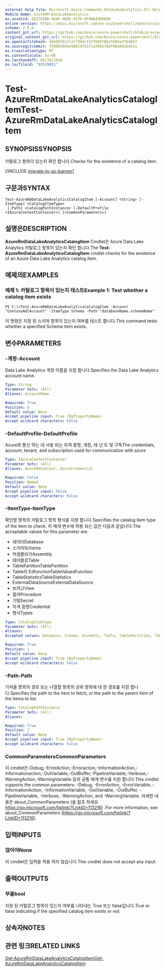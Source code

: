 ```yaml
---
external help file: Microsoft.Azure.Commands.DataLakeAnalytics.dll-Help.xml
Module Name: AzureRM.DataLakeAnalytics
ms.assetid: ED17430D-4DAF-4B9E-937D-0F8A843DAB96
online version: https://docs.microsoft.com/en-us/powershell/module/azurerm.datalakeanalytics/test-azurermdatalakeanalyticscatalogitem
schema: 2.0.0
content_git_url: https://github.com/Azure/azure-powershell/blob/preview/src/ResourceManager/DataLakeAnalytics/Commands.DataLakeAnalytics/help/Test-AzureRmDataLakeAnalyticsCatalogItem.md
original_content_git_url: https://github.com/Azure/azure-powershell/blob/preview/src/ResourceManager/DataLakeAnalytics/Commands.DataLakeAnalytics/help/Test-AzureRmDataLakeAnalyticsCatalogItem.md
ms.openlocfilehash: deb93fb17c2c739dcf377665f8b2f604a2fb4847
ms.sourcegitcommit: f599b50d5e980197d1fca769378df90a842b42a1
ms.translationtype: MT
ms.contentlocale: ko-KR
ms.lasthandoff: 08/20/2020
ms.locfileid: "93529851"
---
```

# <span data-ttu-id="a889c-101">Test-AzureRmDataLakeAnalyticsCatalogItem</span><span class="sxs-lookup"><span data-stu-id="a889c-101">Test-AzureRmDataLakeAnalyticsCatalogItem</span></span>

## <span data-ttu-id="a889c-102">SYNOPSIS</span><span class="sxs-lookup"><span data-stu-id="a889c-102">SYNOPSIS</span></span>
<span data-ttu-id="a889c-103">카탈로그 항목이 있는지 확인 합니다.</span><span class="sxs-lookup"><span data-stu-id="a889c-103">Checks for the existence of a catalog item.</span></span>

[!INCLUDE [migrate-to-az-banner](../../includes/migrate-to-az-banner.md)]

## <span data-ttu-id="a889c-104">구문과</span><span class="sxs-lookup"><span data-stu-id="a889c-104">SYNTAX</span></span>

```
Test-AzureRmDataLakeAnalyticsCatalogItem [-Account] <String> [-ItemType] <CatalogItemType>
 [-Path] <CatalogPathInstance> [-DefaultProfile <IAzureContextContainer>] [<CommonParameters>]
```

## <span data-ttu-id="a889c-105">설명은</span><span class="sxs-lookup"><span data-stu-id="a889c-105">DESCRIPTION</span></span>
<span data-ttu-id="a889c-106">**AzureRmDataLakeAnalyticsCatalogItem** Cmdlet은 Azure Data Lake Analytics 카탈로그 항목이 있는지 확인 합니다.</span><span class="sxs-lookup"><span data-stu-id="a889c-106">The **Test-AzureRmDataLakeAnalyticsCatalogItem** cmdlet checks for the existence of an Azure Data Lake Analytics catalog item.</span></span>

## <span data-ttu-id="a889c-107">예제의</span><span class="sxs-lookup"><span data-stu-id="a889c-107">EXAMPLES</span></span>

### <span data-ttu-id="a889c-108">예제 1: 카탈로그 항목이 있는지 테스트</span><span class="sxs-lookup"><span data-stu-id="a889c-108">Example 1: Test whether a catalog item exists</span></span>
```
PS C:\>Test-AzureRmDataLakeAnalyticsCatalogItem -Account "ContosoAdlAccount" -ItemType Schema -Path "databaseName.schemaName"
```

<span data-ttu-id="a889c-109">이 명령은 지정 된 스키마 항목이 있는지 여부를 테스트 합니다.</span><span class="sxs-lookup"><span data-stu-id="a889c-109">This command tests whether a specified Schema item exists.</span></span>

## <span data-ttu-id="a889c-110">변수</span><span class="sxs-lookup"><span data-stu-id="a889c-110">PARAMETERS</span></span>

### <span data-ttu-id="a889c-111">-계정</span><span class="sxs-lookup"><span data-stu-id="a889c-111">-Account</span></span>
<span data-ttu-id="a889c-112">Data Lake Analytics 계정 이름을 지정 합니다.</span><span class="sxs-lookup"><span data-stu-id="a889c-112">Specifies the Data Lake Analytics account name.</span></span>

```yaml
Type: String
Parameter Sets: (All)
Aliases: AccountName

Required: True
Position: 0
Default value: None
Accept pipeline input: True (ByPropertyName)
Accept wildcard characters: False
```

### <span data-ttu-id="a889c-113">-DefaultProfile</span><span class="sxs-lookup"><span data-stu-id="a889c-113">-DefaultProfile</span></span>
<span data-ttu-id="a889c-114">Azure와 통신 하는 데 사용 되는 자격 증명, 계정, 테 넌 트 및 구독</span><span class="sxs-lookup"><span data-stu-id="a889c-114">The credentials, account, tenant, and subscription used for communication with azure</span></span>

```yaml
Type: IAzureContextContainer
Parameter Sets: (All)
Aliases: AzureRmContext, AzureCredential

Required: False
Position: Named
Default value: None
Accept pipeline input: False
Accept wildcard characters: False
```

### <span data-ttu-id="a889c-115">-ItemType</span><span class="sxs-lookup"><span data-stu-id="a889c-115">-ItemType</span></span>
<span data-ttu-id="a889c-116">확인할 항목의 카탈로그 항목 형식을 지정 합니다.</span><span class="sxs-lookup"><span data-stu-id="a889c-116">Specifies the catalog item type of the item to check.</span></span>
<span data-ttu-id="a889c-117">이 매개 변수에 허용 되는 값은 다음과 같습니다.</span><span class="sxs-lookup"><span data-stu-id="a889c-117">The acceptable values for this parameter are:</span></span>

- <span data-ttu-id="a889c-118">데이터</span><span class="sxs-lookup"><span data-stu-id="a889c-118">Database</span></span>
- <span data-ttu-id="a889c-119">스키마</span><span class="sxs-lookup"><span data-stu-id="a889c-119">Schema</span></span>
- <span data-ttu-id="a889c-120">어셈블리가</span><span class="sxs-lookup"><span data-stu-id="a889c-120">Assembly</span></span>
- <span data-ttu-id="a889c-121">테이블로</span><span class="sxs-lookup"><span data-stu-id="a889c-121">Table</span></span>
- <span data-ttu-id="a889c-122">TablePartition</span><span class="sxs-lookup"><span data-stu-id="a889c-122">TablePartition</span></span>
- <span data-ttu-id="a889c-123">Table의 Edfunction</span><span class="sxs-lookup"><span data-stu-id="a889c-123">TableValuedFunction</span></span>
- <span data-ttu-id="a889c-124">TableStatistics</span><span class="sxs-lookup"><span data-stu-id="a889c-124">TableStatistics</span></span>
- <span data-ttu-id="a889c-125">ExternalDataSource</span><span class="sxs-lookup"><span data-stu-id="a889c-125">ExternalDataSource</span></span>
- <span data-ttu-id="a889c-126">보려고</span><span class="sxs-lookup"><span data-stu-id="a889c-126">View</span></span>
- <span data-ttu-id="a889c-127">절차</span><span class="sxs-lookup"><span data-stu-id="a889c-127">Procedure</span></span>
- <span data-ttu-id="a889c-128">기밀</span><span class="sxs-lookup"><span data-stu-id="a889c-128">Secret</span></span>
- <span data-ttu-id="a889c-129">자격 증명</span><span class="sxs-lookup"><span data-stu-id="a889c-129">Credential</span></span>
- <span data-ttu-id="a889c-130">형식</span><span class="sxs-lookup"><span data-stu-id="a889c-130">Types</span></span>

```yaml
Type: CatalogItemType
Parameter Sets: (All)
Aliases: 
Accepted values: Database, Schema, Assembly, Table, TablePartition, TableValuedFunction, TableStatistics, ExternalDataSource, View, Procedure, Secret, Credential, Types, Package

Required: True
Position: 1
Default value: None
Accept pipeline input: True (ByPropertyName)
Accept wildcard characters: False
```

### <span data-ttu-id="a889c-131">-Path</span><span class="sxs-lookup"><span data-stu-id="a889c-131">-Path</span></span>
<span data-ttu-id="a889c-132">가져올 항목의 경로 또는 나열할 항목의 상위 항목에 대 한 경로를 지정 합니다.</span><span class="sxs-lookup"><span data-stu-id="a889c-132">Specifies the path to the item to fetch, or the path to the parent item of the items to list.</span></span>

```yaml
Type: CatalogPathInstance
Parameter Sets: (All)
Aliases: 

Required: True
Position: 2
Default value: None
Accept pipeline input: True (ByPropertyName)
Accept wildcard characters: False
```

### <span data-ttu-id="a889c-133">CommonParameters</span><span class="sxs-lookup"><span data-stu-id="a889c-133">CommonParameters</span></span>
<span data-ttu-id="a889c-134">이 cmdlet은-Debug,-ErrorAction,-Erroraction,-InformationAction,-Informationaction,-OutVariable,-OutBuffer,-PipelineVariable,-Verbose,-WarningAction,-WarningVariable 등의 공통 매개 변수를 지원 합니다.</span><span class="sxs-lookup"><span data-stu-id="a889c-134">This cmdlet supports the common parameters: -Debug, -ErrorAction, -ErrorVariable, -InformationAction, -InformationVariable, -OutVariable, -OutBuffer, -PipelineVariable, -Verbose, -WarningAction, and -WarningVariable.</span></span> <span data-ttu-id="a889c-135">자세한 내용은 about_CommonParameters (을 참조 하세요 https://go.microsoft.com/fwlink/?LinkID=113216) .</span><span class="sxs-lookup"><span data-stu-id="a889c-135">For more information, see about_CommonParameters (https://go.microsoft.com/fwlink/?LinkID=113216).</span></span>

## <span data-ttu-id="a889c-136">입력</span><span class="sxs-lookup"><span data-stu-id="a889c-136">INPUTS</span></span>

### <span data-ttu-id="a889c-137">않아야</span><span class="sxs-lookup"><span data-stu-id="a889c-137">None</span></span>
<span data-ttu-id="a889c-138">이 cmdlet은 입력을 허용 하지 않습니다.</span><span class="sxs-lookup"><span data-stu-id="a889c-138">This cmdlet does not accept any input.</span></span>

## <span data-ttu-id="a889c-139">출력</span><span class="sxs-lookup"><span data-stu-id="a889c-139">OUTPUTS</span></span>

### <span data-ttu-id="a889c-140">부울</span><span class="sxs-lookup"><span data-stu-id="a889c-140">bool</span></span>
<span data-ttu-id="a889c-141">지정 된 카탈로그 항목이 있는지 여부를 나타내는 True 또는 false입니다.</span><span class="sxs-lookup"><span data-stu-id="a889c-141">True or false indicating if the specified catalog item exists or not.</span></span>

## <span data-ttu-id="a889c-142">상속자</span><span class="sxs-lookup"><span data-stu-id="a889c-142">NOTES</span></span>

## <span data-ttu-id="a889c-143">관련 링크</span><span class="sxs-lookup"><span data-stu-id="a889c-143">RELATED LINKS</span></span>

[<span data-ttu-id="a889c-144">Get-AzureRmDataLakeAnalyticsCatalogItem</span><span class="sxs-lookup"><span data-stu-id="a889c-144">Get-AzureRmDataLakeAnalyticsCatalogItem</span></span>](./Get-AzureRmDataLakeAnalyticsCatalogItem.md)


